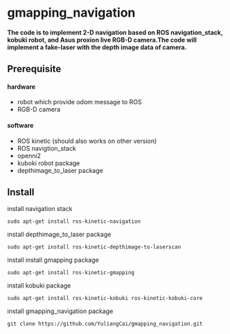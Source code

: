 
# gmapping_navigation
#### The code is to implement 2-D navigation based on ROS navigation_stack, kobuki robot, and Asus proxion live RGB-D camera.The code will implement a fake-laser with the depth image data of camera.

## Prerequisite
#### hardware 
- robot which provide odom message to ROS
- RGB-D camera
#### software 
- ROS kinetic (should also works on other version)
- ROS navigtion_stack 
- openni2
- kuboki robot package 
- depthimage_to_laser package

## Install
install navigation stack
```
sudo apt-get install ros-kinetic-navigation 
```
install depthimage_to_laser package
```
sudo apt-get install ros-kinetic-depthimage-to-laserscan
```
install install gmapping package
```
sudo apt-get install ros-kinetic-gmapping
```
install kobuki package 
```
sudo apt-get install ros-kinetic-kobuki ros-kinetic-kobuki-core
```
install gmapping_navigation package
```
git clone https://github.com/YuliangCai/gmapping_navigation.git
```
